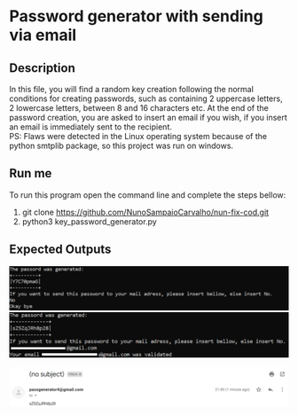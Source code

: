 # Password generator with sending via email 
## Description
In this file, you will find a random key creation following the normal conditions for creating passwords, such as containing 2 uppercase letters, 2 lowercase letters, between 8 and 16 characters etc. At the end of the password creation, you are asked to insert an email if you wish, if you insert an email is immediately sent to the recipient.\
PS: Flaws were detected in the Linux operating system because of the python smtplib package, so this project was run on windows.


## Run me 

To run this program open the command line and complete the steps bellow:

1) git clone https://github.com/NunoSampaioCarvalho/nun-fix-cod.git
2) python3 key_password_generator.py


## Expected Outputs

![](images/keypass1.png)
![](images/keypass21.png)

![](images/keypass3.png)


